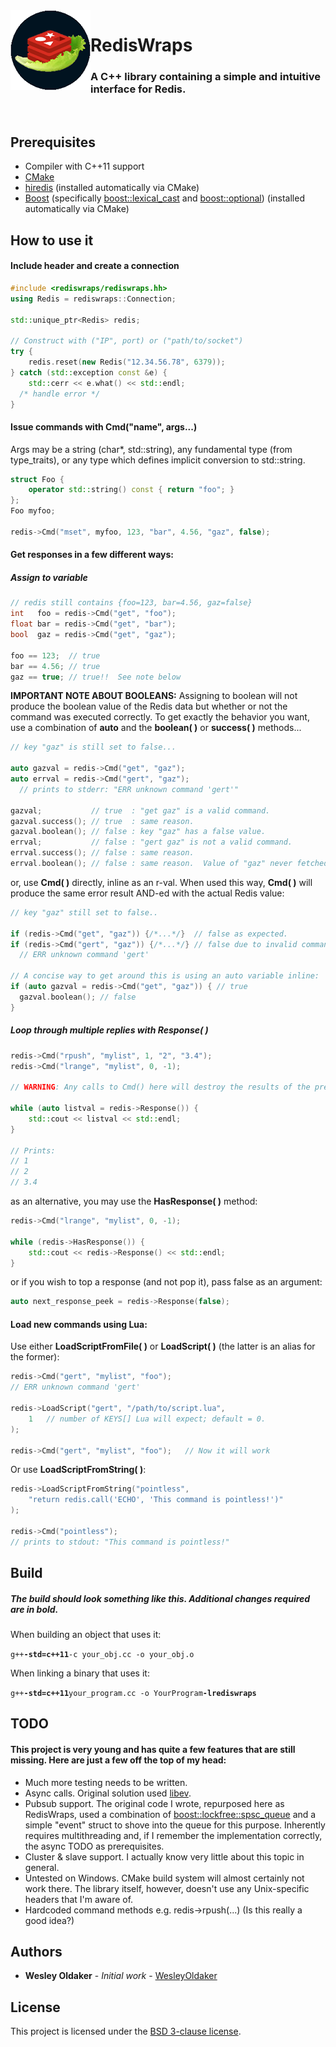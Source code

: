 <img align="left" src="logo.png" />

# RedisWraps
### A C++ library containing a simple and intuitive interface for Redis.
<br/>

## Prerequisites
- Compiler with C++11 support
- [CMake](https://cmake.org/)
- [hiredis](https://github.com/redis/hiredis) (installed automatically via CMake)
- [Boost](http://www.boost.org/) (specifically [boost::lexical\_cast](http://www.boost.org/doc/libs/release/libs/lexical_cast/) and [boost::optional](http://www.boost.org/doc/libs/release/lib/optional/)) (installed automatically via CMake)

## How to use it
#### Include header and create a connection

```C++
#include <rediswraps/rediswraps.hh>
using Redis = rediswraps::Connection;

std::unique_ptr<Redis> redis;

// Construct with ("IP", port) or ("path/to/socket")
try {
	redis.reset(new Redis("12.34.56.78", 6379));
} catch (std::exception const &e) {
	std::cerr << e.what() << std::endl;
  /* handle error */
}
```

#### Issue commands with Cmd("name", args...)

Args may be a string (char\*, std::string), any fundamental type (from type\_traits), or any type which defines implicit conversion to std::string.

```C++
struct Foo {
	operator std::string() const { return "foo"; }
};
Foo myfoo;

redis->Cmd("mset", myfoo, 123, "bar", 4.56, "gaz", false);
```

#### Get responses in a few different ways:
##### Assign to variable

```C++
// redis still contains {foo=123, bar=4.56, gaz=false}
int   foo = redis->Cmd("get", "foo");
float bar = redis->Cmd("get", "bar");
bool  gaz = redis->Cmd("get", "gaz");

foo == 123;  // true
bar == 4.56; // true
gaz == true; // true!!  See note below
```

**IMPORTANT NOTE ABOUT BOOLEANS:** Assigning to boolean will not produce the boolean value of the Redis data but whether or not the command was executed correctly.
To get exactly the behavior you want, use a combination of **auto** and the **boolean( )** or **success( )** methods...

```C++
// key "gaz" is still set to false...

auto gazval = redis->Cmd("get", "gaz");
auto errval = redis->Cmd("gert", "gaz");
  // prints to stderr: "ERR unknown command 'gert'"

gazval;           // true  : "get gaz" is a valid command.
gazval.success(); // true  : same reason.
gazval.boolean(); // false : key "gaz" has a false value.
errval;           // false : "gert gaz" is not a valid command.
errval.success(); // false : same reason.
errval.boolean(); // false : same reason.  Value of "gaz" never fetched.
```

or, use **Cmd( )** directly, inline as an r-val.
When used this way, **Cmd( )** will produce the same error result AND-ed with the actual Redis value:

```C++
// key "gaz" still set to false..

if (redis->Cmd("get", "gaz")) {/*...*/}  // false as expected.
if (redis->Cmd("gert", "gaz")) {/*...*/} // false due to invalid command error.
  // ERR unknown command 'gert'

// A concise way to get around this is using an auto variable inline:
if (auto gazval = redis->Cmd("get", "gaz")) { // true
  gazval.boolean(); // false
}
```

##### Loop through multiple replies with Response( )

```C++
redis->Cmd("rpush", "mylist", 1, "2", "3.4");
redis->Cmd("lrange", "mylist", 0, -1);

// WARNING: Any calls to Cmd() here will destroy the results of the previous lrange call!

while (auto listval = redis->Response()) {
	std::cout << listval << std::endl;
}

// Prints:
// 1
// 2
// 3.4
```

as an alternative, you may use the **HasResponse( )** method:

```C++
redis->Cmd("lrange", "mylist", 0, -1);

while (redis->HasResponse()) {
	std::cout << redis->Response() << std::endl;
}
```

or if you wish to top a response (and not pop it), pass false as an argument:

```C++
auto next_response_peek = redis->Response(false);
```

#### Load new commands using Lua:

Use either **LoadScriptFromFile( )** or **LoadScript( )** (the latter is an alias for the former):

```C++
redis->Cmd("gert", "mylist", "foo");
// ERR unknown command 'gert'

redis->LoadScript("gert", "/path/to/script.lua",
	1   // number of KEYS[] Lua will expect; default = 0.
);

redis->Cmd("gert", "mylist", "foo");   // Now it will work
```

Or use **LoadScriptFromString( )**:

```C++
redis->LoadScriptFromString("pointless", 
	"return redis.call('ECHO', 'This command is pointless!')"
);

redis->Cmd("pointless");
// prints to stdout: "This command is pointless!"
```

## Build

##### The build should look something like this.  Additional changes required are in bold.
When building an object that uses it:

`g++`**`-std=c++11`**`-c your_obj.cc -o your_obj.o`

When linking a binary that uses it:

`g++`**`-std=c++11`**`your_program.cc -o YourProgram`**`-lrediswraps`**

## TODO

#### This project is very young and has quite a few features that are still missing.  Here are just a few off the top of my head:

- Much more testing needs to be written.
- Async calls.  Original solution used [libev](http://software.schmorp.de/pkg/libev.html).
- Pubsub support.  The original code I wrote, repurposed here as RedisWraps, used a combination of [boost::lockfree::spsc\_queue](http://www.boost.org/doc/libs/release/doc/html/boost/lockfree/spsc_queue.html) and a simple "event" struct to shove into the queue for this purpose.  Inherently requires multithreading and, if I remember the implementation correctly, the async TODO as prerequisites.
- Cluster & slave support.  I actually know very little about this topic in general.
- Untested on Windows.  CMake build system will almost certainly not work there.  The library itself, however, doesn't use any Unix-specific headers that I'm aware of.
- Hardcoded command methods e.g. redis->rpush(...) (Is this really a good idea?)

## Authors

* **Wesley Oldaker** - *Initial work* - [WesleyOldaker](https://github.com/woldaker)

## License

This project is licensed under the [BSD 3-clause license](LICENSE).
